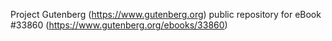 Project Gutenberg (https://www.gutenberg.org) public repository for eBook #33860 (https://www.gutenberg.org/ebooks/33860)
